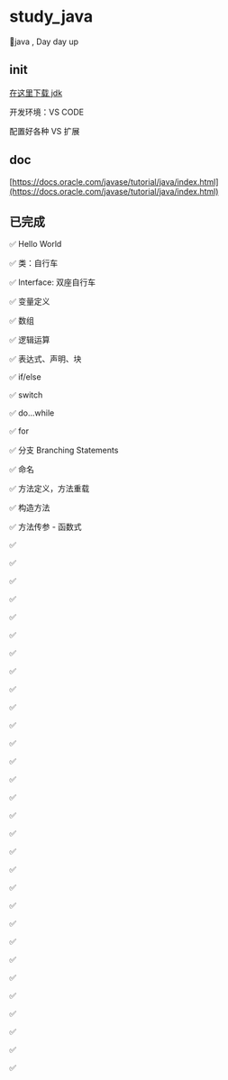 # study_java

🥤java , Day day up

## init

[在这里下载 jdk](https://download.oracle.com/otn/java/jdk/11.0.3+12/37f5e150db5247ab9333b11c1dddcd30/jdk-11.0.3_windows-x64_bin.exe)

开发环境：VS CODE

配置好各种 VS 扩展

## doc

[https://docs.oracle.com/javase/tutorial/java/index.html](https://docs.oracle.com/javase/tutorial/java/index.html)

## 已完成

✅ Hello World

✅ 类：自行车

✅ Interface: 双座自行车

✅ 变量定义

✅ 数组

✅ 逻辑运算

✅ 表达式、声明、块

✅ if/else

✅ switch

✅ do...while

✅ for

✅ 分支 Branching Statements

✅ 命名

✅ 方法定义，方法重载

✅ 构造方法

✅ 方法传参 - 函数式

✅

✅

✅

✅

✅

✅

✅

✅

✅

✅

✅

✅

✅

✅

✅

✅

✅

✅

✅

✅

✅

✅

✅

✅

✅

✅

✅

✅

✅

✅
